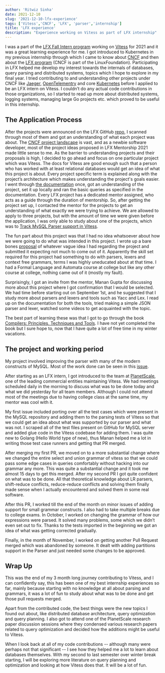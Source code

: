 ```yaml
---
author: 'Ritwiz Sinha'
date: 2021-12-10
slug: '2021-12-10-lfx-experience'
tags: ['Vitess','CNCF', 'LFX', 'parser','internship']
title: 'LFX experience'
description: "Experience working on Vitess as part of LFX internship" 
---
```


I was a part of the [LFX Fall Intern program](https://www.cncf.io/blog/2021/08/16/cncf-lfx-projects-are-open-for-fall-2021-apply-by-august-22nd/) working on [Vitess](https://contribute.cncf.io/contributors/projects/#vitess) for 2021 and it was a great learning experience for me. I got introduced to Kubernetes in my previous internship through which I came to know about [CNCF](https://www.cncf.io) and then about the [LFX program](https://mentorship.lfx.linuxfoundation.org/#projects_all) (CNCF is part of the LinuxFoundation). Participating in LFX helped me develop my interest towards the internals of databases, query parsing and distributed systems, topics which I hope to explore in my final year. I tried contributing to and understanding other projects under CNCF like [Jaeger](https://contribute.cncf.io/contributors/projects/#jaeger), [OpenTelementry](https://contribute.cncf.io/contributors/projects/#opentelemetry) and core [Kubernetes](https://contribute.cncf.io/contributors/projects/#kubernetes) before I applied to be an LFX intern on Vitess. I couldn’t do any actual code contributions in those organizations, so I started to read up more about distributed systems, logging systems, managing large Go projects etc. which proved to be useful in this internship.

## The Application Process

After the projects were announced on the LFX GitHub [repo](https://github.com/cncf/mentoring/blob/main/lfx-mentorship/2021/03-Fall/README.md), I scanned through most of them and got an understanding of what each project was about.
The [CNCF project landscape](https://landscape.cncf.io) is vast, and as a newbie software developer, most of the project ideas proposed in LFX Mentorship 2021 made little sense to me. As the barrier to understanding projects and their proposals is high, I decided to go ahead and focus on one particular project which was Vitess. The docs for Vitess are good enough such that a person who has worked with at least relational databases would get an idea of what this project is about. Every project specific term is explained along with the project’s architecture which makes understanding the project's goals easier. I went through [the documentation](https://vitess.io/docs/) once, got an understanding of the project, set it up locally and ran the basic queries as specified in the documentation. Every LFX project has a dedicated mentor assigned, who acts as a guide through the duration of mentorship. So, after getting the project set up, I contacted the mentor for the projects to get an understanding of what exactly we were trying to achieve. We are allowed to apply to three projects, but with the amount of time we were given before the application, I was only able to study about one of the projects, which was to [Track MySQL Parser support in Vitess](https://github.com/vitessio/vitess/issues/8604).

The fun part about this project was that I had no idea whatsoever about how we were going to do what was intended in this project. I wrote up a bare bones [proposal](https://docs.google.com/document/d/1NQQznGXuzYFSQHwHUjgLSbI96D24DSuBWNd10rjGfZY/edit?usp=sharing) of whatever vague idea I had regarding the project and submitted it expecting not much to come out of it. Apparently the skill set required for this project had something to do with parsers, lexers and context free grammars, terms I was highly uneducated about at that time. I had a Formal Language and Automata course at college but like any other course at college, nothing came out of it (mostly my fault).

Surprisingly, I got an invite from the mentor, Manan Gupta for discussing more about this project where I got confirmation that I would be selected. We had time before starting out on September 1st, and he suggested that I study more about parsers and lexers and tools such as Yacc and Lex. I read up on the documentation for both the tools, tried making a simple JSON parser and lexer, watched some videos to get acquainted with the topic.

The best part of learning these was that I got to go through the book [Compilers: Principles, Techniques and Tools](https://en.wikipedia.org/wiki/Compilers:_Principles,_Techniques,_and_Tools). I have not yet completed the book but I sure hope to, now that I have quite a lot of free time in my winter vacations.


## The project and working period

My project involved improving the parser with many of the modern constructs of MySQL. Most of the work done can be seen in this [issue](https://github.com/vitessio/vitess/issues/8604). 

After starting as an LFX intern, I got introduced to the team at [PlanetScale](https://planetscale.com), one of the leading commercial entities maintaining Vitess. We had meetings scheduled daily in the morning to discuss what was to be done today and what we did yesterday for all team members. Although I could not attend most of the meetings due to having college class at the same time, my mentor was cool with it. 


My first issue included porting over all the test cases which were present in the MySQL repository and adding them to the parsing tests of Vitess so that we could get an idea about what was supported by our parser and what was not. I scraped all of the test files present on GitHub for MySQL server and added glue code in the Vitess codebase for adding them. I was quite new to Golang (Hello World type of new), thus Manan helped me a lot in writing those test case runners and getting that PR merged. 

After merging my first PR, we moved on to a more substantial change where we changed the entire select and union grammar of vitess so that we could pass some edge cases in queries comfortably without hacking into our grammar any more. This was quite a substantial change and it took me almost 15 days to get this merged.
After my second PR I got quite confident on what was to be done. All that theoretical knowledge about LR parsers, shift-reduce conflicts, reduce-reduce conflicts and solving them finally made sense when I actually encountered and solved them in some real software. 

After this PR, I worked till the end of the month on minor issues of adding support for small grammar constructs. I also had to take multiple breaks due to college exams. In October, I worked on changing the grammar of how our expressions were parsed. It solved many problems, some which we didn’t even set out to fix. Thanks to the tests imported in the beginning we got an idea of what was getting corrected gradually. 

Finally, in the month of November, I worked on getting another Pull Request merged which was abandoned by someone. It dealt with adding partitions support in the Parser and just needed some changes to be approved. 

## Wrap Up

This was the end of my 3 month long journey contributing to Vitess, and I can confidently say, this has been one of my best internship experiences so far, mainly because starting with no knowledge at all about parsing and grammars, it was a lot of fun to study about what was to be done and get those pull requests merged.

Apart from the contributed code, the best things were the new topics I found out about, like distributed database architecture, query optimization and query planning. I also got to attend one of the PlanetScale research paper discussion sessions where they condensed various research papers related to query optimization and decided how the additions might be useful to Vitess.

When I look back at all of my code contributions --  although many were perhaps not that significant -- I see how they helped me a lot to learn about databases themselves. With my second to last semester over winter break starting, I will be exploring more literature on query planning and optimization and looking at how Vitess does that. It will be a lot of fun.

